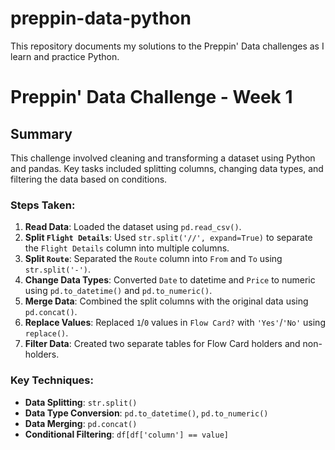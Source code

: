 # preppin-data-python
This repository documents my solutions to the Preppin' Data challenges as I learn and practice Python. 

# Preppin' Data Challenge - Week 1

## Summary

This challenge involved cleaning and transforming a dataset using Python and pandas. Key tasks included splitting columns, changing data types, and filtering the data based on conditions.

### Steps Taken:
1. **Read Data**: Loaded the dataset using `pd.read_csv()`.
2. **Split `Flight Details`**: Used `str.split('//', expand=True)` to separate the `Flight Details` column into multiple columns.
3. **Split `Route`**: Separated the `Route` column into `From` and `To` using `str.split('-')`.
4. **Change Data Types**: Converted `Date` to datetime and `Price` to numeric using `pd.to_datetime()` and `pd.to_numeric()`.
5. **Merge Data**: Combined the split columns with the original data using `pd.concat()`.
6. **Replace Values**: Replaced `1`/`0` values in `Flow Card?` with `'Yes'`/`'No'` using `replace()`.
7. **Filter Data**: Created two separate tables for Flow Card holders and non-holders.

### Key Techniques:
- **Data Splitting**: `str.split()`
- **Data Type Conversion**: `pd.to_datetime()`, `pd.to_numeric()`
- **Data Merging**: `pd.concat()`
- **Conditional Filtering**: `df[df['column'] == value]`